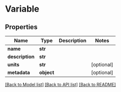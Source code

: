 # Variable

## Properties
Name | Type | Description | Notes
------------ | ------------- | ------------- | -------------
**name** | **str** |  | 
**description** | **str** |  | 
**units** | **str** |  | [optional] 
**metadata** | **object** |  | [optional] 

[[Back to Model list]](../README.md#documentation-for-models) [[Back to API list]](../README.md#documentation-for-api-endpoints) [[Back to README]](../README.md)

